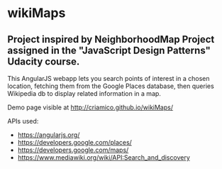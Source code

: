 # wikiMaps

## Project inspired by NeighborhoodMap Project assigned in the "JavaScript Design Patterns" Udacity course.

This AngularJS webapp lets you search points of interest in a chosen location, fetching them from the Google Places database, then queries Wikipedia db to display related information in a map.

Demo page visible at http://criamico.github.io/wikiMaps/


APIs used:
* https://angularjs.org/
* https://developers.google.com/places/
* https://developers.google.com/maps/
* https://www.mediawiki.org/wiki/API:Search_and_discovery


